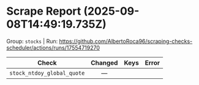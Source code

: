 # Scrape Report (2025-09-08T14:49:19.735Z)

Group: `stocks`  |  Run: https://github.com/AlbertoRoca96/scraping-checks-scheduler/actions/runs/17554719270

| Check | Changed | Keys | Error |
|---|:---:|:--|:--|
| `stock_ntdoy_global_quote` | — |  |  |
